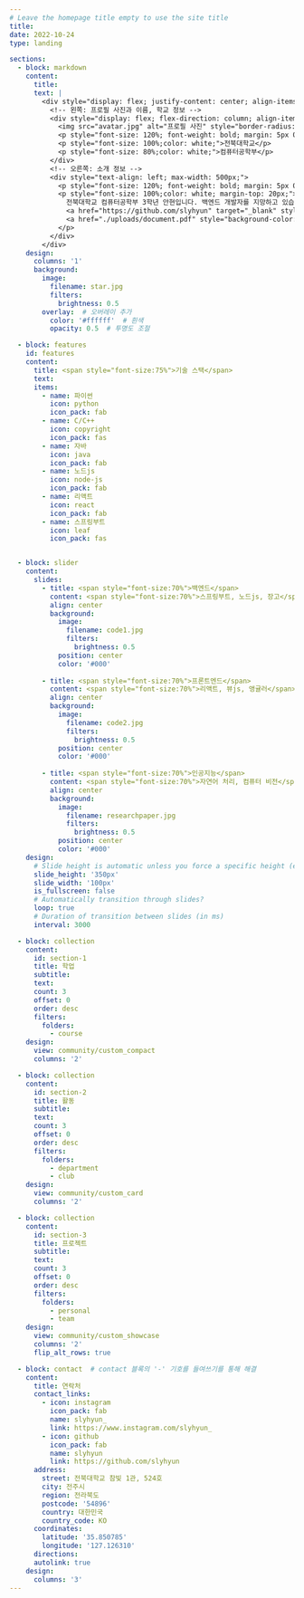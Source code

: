 ```yaml
---
# Leave the homepage title empty to use the site title
title:
date: 2022-10-24
type: landing

sections:
  - block: markdown
    content:
      title:
      text: |
        <div style="display: flex; justify-content: center; align-items: center; gap: 50px;">
          <!-- 왼쪽: 프로필 사진과 이름, 학교 정보 -->
          <div style="display: flex; flex-direction: column; align-items: center;">
            <img src="avatar.jpg" alt="프로필 사진" style="border-radius: 100%; width: 200px; height: 200px; object-fit: cover; margin-bottom: 10px;">
            <p style="font-size: 120%; font-weight: bold; margin: 5px 0;color: white;">안현</p>
            <p style="font-size: 100%;color: white;">전북대학교</p>
            <p style="font-size: 80%;color: white;">컴퓨터공학부</p>
          </div>
          <!-- 오른쪽: 소개 정보 -->
          <div style="text-align: left; max-width: 500px;">
            <p style="font-size: 120%; font-weight: bold; margin: 5px 0;color: white;">자기소개</p>
            <p style="font-size: 100%;color: white; margin-top: 20px;">
              전북대학교 컴퓨터공학부 3학년 안현입니다. 백엔드 개발자를 지망하고 있습니다.<br><br><br>
              <a href="https://github.com/slyhyun" target="_blank" style="text-decoration: underline; color: #946efd; margin-top: 20px; ">깃허브 바로가기</a><br><br><br>
              <a href="./uploads/document.pdf" style="background-color: #946efd; color: white; padding: 10px 20px; border-radius: 5px; text-decoration: none; font-size: 100%;">최근 작성 문서</a>
            </p>
          </div>
        </div>
    design:
      columns: '1'
      background:
        image:
          filename: star.jpg
          filters:
            brightness: 0.5
        overlay:  # 오버레이 추가
          color: '#ffffff'  # 흰색
          opacity: 0.5  # 투명도 조절

  - block: features
    id: features
    content:
      title: <span style="font-size:75%">기술 스택</span>
      text: 
      items:
        - name: 파이썬
          icon: python
          icon_pack: fab
        - name: C/C++
          icon: copyright
          icon_pack: fas
        - name: 자바
          icon: java
          icon_pack: fab
        - name: 노드js
          icon: node-js
          icon_pack: fab
        - name: 리액트
          icon: react
          icon_pack: fab
        - name: 스프링부트
          icon: leaf
          icon_pack: fas


  - block: slider
    content:
      slides:
        - title: <span style="font-size:70%">백엔드</span>
          content: <span style="font-size:70%">스프링부트, 노드js, 장고</span>
          align: center
          background:
            image:
              filename: code1.jpg
              filters:
                brightness: 0.5
            position: center
            color: '#000'
        
        - title: <span style="font-size:70%">프론트엔드</span>
          content: <span style="font-size:70%">리액트, 뷰js, 앵귤러</span>
          align: center
          background:
            image:
              filename: code2.jpg
              filters:
                brightness: 0.5
            position: center
            color: '#000'
          
        - title: <span style="font-size:70%">인공지능</span>
          content: <span style="font-size:70%">자연어 처리, 컴퓨터 비전</span>
          align: center
          background:
            image:
              filename: researchpaper.jpg
              filters:
                brightness: 0.5
            position: center
            color: '#000'
    design:
      # Slide height is automatic unless you force a specific height (e.g. '400px')
      slide_height: '350px'
      slide_width: '100px'
      is_fullscreen: false
      # Automatically transition through slides?
      loop: true
      # Duration of transition between slides (in ms)
      interval: 3000

  - block: collection
    content:
      id: section-1
      title: 학업
      subtitle:
      text:
      count: 3
      offset: 0
      order: desc
      filters:
        folders:
          - course
    design:
      view: community/custom_compact
      columns: '2'

  - block: collection
    content:
      id: section-2
      title: 활동
      subtitle:
      text:
      count: 3
      offset: 0
      order: desc
      filters:
        folders:
          - department
          - club
    design:
      view: community/custom_card
      columns: '2'

  - block: collection
    content:
      id: section-3
      title: 프로젝트
      subtitle:
      text:
      count: 3
      offset: 0
      order: desc
      filters:
        folders:
          - personal
          - team
    design:
      view: community/custom_showcase
      columns: '2'
      flip_alt_rows: true

  - block: contact  # contact 블록의 '-' 기호를 들여쓰기를 통해 해결
    content:
      title: 연락처
      contact_links:
        - icon: instagram
          icon_pack: fab
          name: slyhyun_
          link: https://www.instagram.com/slyhyun_
        - icon: github
          icon_pack: fab
          name: slyhyun
          link: https://github.com/slyhyun
      address:
        street: 전북대학교 참빛 1관, 524호
        city: 전주시
        region: 전라북도
        postcode: '54896'
        country: 대한민국
        country_code: KO
      coordinates:
        latitude: '35.850785'
        longitude: '127.126310'
      directions: 
      autolink: true
    design:
      columns: '3'
---
```

